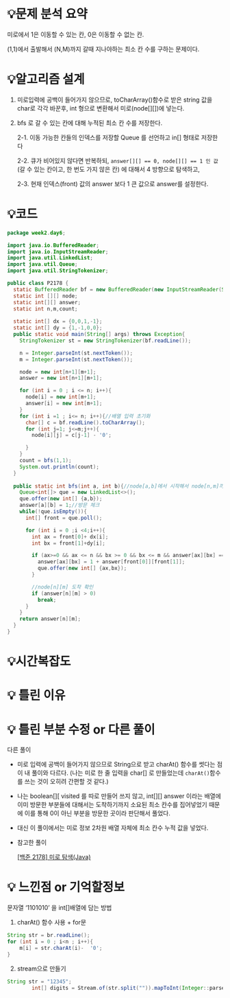 # 💡**문제 분석 요약**

미로에서 1은 이동할 수 있는 칸, 0은 이동할 수 없는 칸.

(1,1)에서 출발해서 (N,M)까지 갈때 지나야하는 최소 칸 수를 구하는 문제이다.

# 💡**알고리즘 설계**

1. 미로입력에 공백이 들어가지 않으므로, toCharArray()함수로 받은 string 값을 char로 각각 바꾼후, int 형으로 변환해서 미로(node[][])에 넣는다.
2. bfs 로 갈 수 있는 칸에 대해 누적된 최소 칸 수를 저장한다.

   2-1. 이동 가능한 칸들의 인덱스를 저장할 Queue 를 선언하고 in[] 형태로 저장한다

   2-2. 큐가 비어있지 않다면 반복하되, `answer[][] == 0, node[][] == 1 인 값`  (갈 수 있는 칸이고, 한 번도 가지 않은 칸) 에 대해서 4 방향으로 탐색하고,

   2-3. 현재 인덱스(front) 값의 answer 보다 1 큰 값으로 answer를 설정한다.


# 💡코드

```java
package week2.day6;

import java.io.BufferedReader;
import java.io.InputStreamReader;
import java.util.LinkedList;
import java.util.Queue;
import java.util.StringTokenizer;

public class P2178 {
  static BufferedReader bf = new BufferedReader(new InputStreamReader(System.in));
  static int [][] node;
  static int[][] answer;
  static int n,m,count;
  
  static int[] dx = {0,0,1,-1};
  static int[] dy = {1,-1,0,0};
  public static void main(String[] args) throws Exception{
    StringTokenizer st = new StringTokenizer(bf.readLine());

    n = Integer.parseInt(st.nextToken());
    m = Integer.parseInt(st.nextToken());

    node = new int[n+1][m+1];
    answer = new int[n+1][m+1];

    for (int i = 0 ; i <= n; i++){
      node[i] = new int[m+1];
      answer[i] = new int[m+1];
    }
    for (int i =1 ; i<= n; i++){//배열 입력 초기화
      char[] c = bf.readLine().toCharArray();
      for (int j=1; j<=m;j++){
        node[i][j] = c[j-1] - '0';

      }
    }
    count = bfs(1,1);
    System.out.println(count);
  }
  
  public static int bfs(int a, int b){//node[a,b]에서 시작해서 node[n,m]까지 가는 최소 칸 수 구하기
    Queue<int[]> que = new LinkedList<>();
    que.offer(new int[] {a,b});
    answer[a][b] = 1;//방문 체크
    while(!que.isEmpty()){
      int[] front = que.poll();

      for (int i = 0 ;i <4;i++){
        int ax = front[0]+ dx[i];
        int bx = front[1]+dy[i];

        if (ax>=0 && ax <= n && bx >= 0 && bx <= m && answer[ax][bx] == 0 && node[ax][bx] == 1){
          answer[ax][bx] = 1 + answer[front[0]][front[1]];
          que.offer(new int[] {ax,bx});
        }

        //node[n][m] 도착 확인
        if (answer[n][m] > 0)
          break;
      }
    }
    return answer[n][m];
  }
}

```

# 💡시간복잡도

# 💡 틀린 이유

# 💡 틀린 부분 수정 or 다른 풀이

다른 풀이

- 미로 입력에 공백이 들어가지 않으므로 String으로 받고 charAt() 함수를 썻다는 점이 내 풀이와 다르다. (나는 미로 한 줄 입력을 char[] 로 만들었는데 `charAt()`함수를 쓰는 것이 오히려 간편할 것 같다.)
- 나는 boolean[][ visited 를 따로 만들어 쓰지 않고, int[][] answer 이라는 배열에 이미 방문한 부분들에 대해서는 도착하기까지 소요된 최소 칸수를 집어넣었기 때문에 이를 통해 0이 아닌 부분을 방문한 곳이라 판단해서 풀었다.
- 대신 이 풀이에서는 미로 정보 2차원 배열 자체에 최소 칸수 누적 값을 넣었다.

- 참고한 풀이

  [[백준 2178] 미로 탐색(Java)](https://wiselog.tistory.com/163)


# 💡 느낀점 or 기억할정보

문자열 ‘1101010’ 을 int[]배열에 담는 방법

1) charAt() 함수 사용 + for문

```java
String str = br.readLine();
for (int i = 0 ; i<n ; i++){
	m[i] = str.charAt(i)-  '0';
}
```

2) stream으로 만들기

```java
String str = "12345";
        int[] digits = Stream.of(str.split("")).mapToInt(Integer::parseInt).toArray();
```